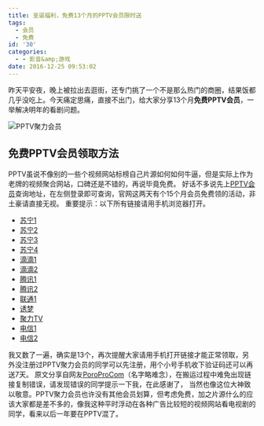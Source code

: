 ```yaml
---
title: 圣诞福利，免费13个月的PPTV会员限时送
tags:
  - 会员
  - 免费
id: '30'
categories:
  - - 影音&amp;游戏
date: 2016-12-25 09:53:02
---
```


昨天平安夜，晚上被拉出去逛街，还专门挑了一个不是那么热门的商圈，结果饭都几乎没吃上。今天痛定思痛，直接不出门，给大家分享13个月**免费PPTV会员**，一举解决明年的看剧问题。

![PPTV聚力会员](https://ooo.0o0.ooo/2016/12/25/585f263be0ad2.jpg "PPTV聚力会员")

## 免费PPTV会员领取方法

PPTV虽说不像别的一些个视频网站标榜自己片源如何如何牛逼，但是实际上作为老牌的视频聚合网站，口碑还是不错的，再说毕竟免费。 好话不多说先上[PPTV会员](http://vip.pptv.com/)查询地址，在左侧登录即可查询，官网这两天有个15个月会员免费领的活动，非土豪请直接无视。 重要提示：以下所有链接请用手机浏览器打开。

*   [苏宁1](http://t.cn/RfCVFDt)
*   [苏宁2](http://t.cn/RfTB89B)
*   [苏宁3](http://t.cn/RfTB89u)
*   [苏宁4](http://t.cn/Rc9aR1f)
*   [滴滴1](http://t.cn/RfIrKtq)
*   [滴滴2](http://t.cn/RcWCuIN)
*   [腾讯1](http://t.cn/RfTB893)
*   [腾讯2](http://t.cn/Rtb6PaV)
*   [联通1](http://t.cn/RcDHlWl)
*   [诱梦](http://t.cn/Rcu0oAf)
*   [聚力TV](http://t.cn/RVHH1mZ)
*   [电信1](http://t.cn/RI5mMNU)
*   [电信2](http://t.cn/RI5mOJX)

我又数了一遍，确实是13个，再次提醒大家请用手机打开链接才能正常领取，另外没注册过PPTV聚力会员的同学可以先注册，用个小号手机收下验证码还可以再送7天。 原文分享自网友[PoroProCom](https://www.v2ex.com/t/329884#reply34)（名字略难念），在搬运过程中难免出现链接复制错误，请发现错误的同学提示一下我，在此感谢了， 当然也像这位大神致以敬意。PPTV聚力会员也许没有其他会员划算，但考虑免费，加之片源什么的应该大家都是差不多的，像我这种平时浮动在各种广告比较短的视频网站看电视剧的同学，看来以后一年要在PPTV混了。